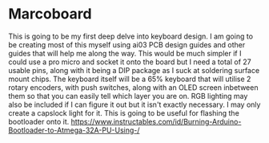# Marcoboard
 This is going to be my first deep delve into keyboard design. I am going to be creating most of this myself using ai03 PCB design guides and other guides that will help me along the way. This would be much simpler if I could use a pro micro and socket it onto the board but I need a total of 27 usable pins, along with it being a DIP package as I suck at soldering surface mount chips.
 The keyboard itself will be a 65% keyboard that will utilise 2 rotary encoders, with push switches, along with an OLED screen inbetween them so that you can easily tell which layer you are on. 
 RGB lighting may also be included if I can figure it out but it isn't exactly necessary. I may only create a capslock light for it.
 This is going to be useful for flashing the bootloader onto it. https://www.instructables.com/id/Burning-Arduino-Bootloader-to-Atmega-32A-PU-Using-/
 
